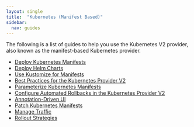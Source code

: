 ```yaml
---
layout: single
title:  "Kubernetes (Manifest Based)"
sidebar:
  nav: guides
---
```


The following is a list of guides to help you use the Kubernetes V2 provider,
also known as the manifest-based Kubernetes provider.

* [Deploy Kubernetes Manifests](/guides/user/kubernetes-v2/deploy-manifest/)
* [Deploy Helm Charts](/guides/user/kubernetes-v2/deploy-helm/)
* [Use Kustomize for Manifests](/guides/user/kubernetes-v2/kustomize-manifests/)
* [Best Practices for the Kubernetes Provider V2](/guides/user/kubernetes-v2/best-practices/)
* [Parameterize Kubernetes Manifests](/guides/user/kubernetes-v2/parameterize-manifests/)
* [Configure Automated Rollbacks in the Kubernetes Provider V2](/guides/user/kubernetes-v2/automated-rollbacks/)
* [Annotation-Driven UI](/guides/user/kubernetes-v2/annotations-ui/)
* [Patch Kubernetes Manifests](/guides/user/kubernetes-v2/patch-manifest/)
* [Manage Traffic](/guides/user/kubernetes-v2/traffic-management/)
* [Rollout Strategies](/guides/user/kubernetes-v2/rollout-strategies/)
